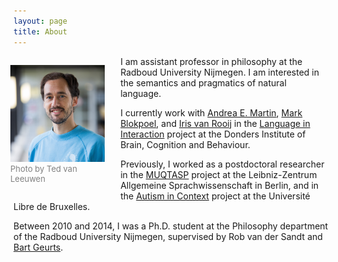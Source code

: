```yaml
---
layout: page
title: About
---
```


<figure style="float: left; margin-left: -5px; margin-right: 25px; max-width: 30%; min-width: 100px; height: auto;"><img src="newphotocropped.jpg"><figcaption style="font-size: small; color: grey;">Photo by Ted van Leeuwen</figcaption></figure>

I am assistant professor in philosophy at the Radboud University Nijmegen. I am interested in the semantics and pragmatics of natural language.

I currently work with <a href="https://sites.google.com/site/aemn1011/home" target="_blank">Andrea E. Martin</a>, <a href="https://www.ru.nl/english/people/blokpoel-m/" target="_blank">Mark Blokpoel</a>, and <a href="https://irisvanrooijcogsci.com/" target="_blank">Iris van Rooij</a> in the <a href="https://www.languageininteraction.nl/" target="_blank">Language in Interaction</a> project at the Donders Institute of Brain, Cognition and Behaviour.

Previously, I worked as a postdoctoral researcher in the <a href="https://www.leibniz-zas.de/en/research/research-areas/semantics-pragmatics/muqtasp" target="_blank">MUQTASP</a> project at the Leibniz-Zentrum Allgemeine Sprachwissenschaft in Berlin, and in the <a href="https://acte.ulb.be/index.php/en/" target="_blank">Autism in Context</a> project at the Université Libre de Bruxelles.

Between 2010 and 2014, I was a Ph.D. student at the Philosophy department of the Radboud University Nijmegen, supervised by Rob van der Sandt and <a href="https://sites.google.com/site/brtgrts/" target="_blank">Bart Geurts</a>.
